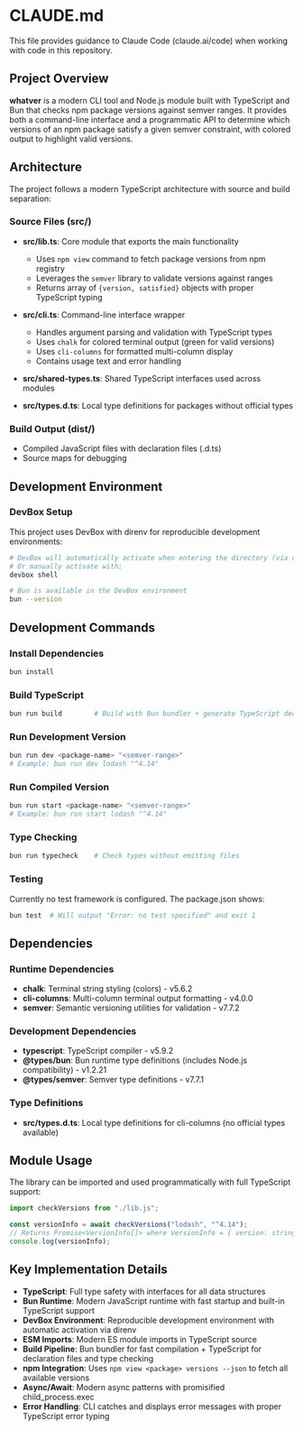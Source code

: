 # CLAUDE.md

This file provides guidance to Claude Code (claude.ai/code) when working with code in this repository.

## Project Overview

**whatver** is a modern CLI tool and Node.js module built with TypeScript and Bun that checks npm package versions against semver ranges. It provides both a command-line interface and a programmatic API to determine which versions of an npm package satisfy a given semver constraint, with colored output to highlight valid versions.

## Architecture

The project follows a modern TypeScript architecture with source and build separation:

### Source Files (src/)
- **src/lib.ts**: Core module that exports the main functionality
  - Uses `npm view` command to fetch package versions from npm registry
  - Leverages the `semver` library to validate versions against ranges
  - Returns array of `{version, satisfied}` objects with proper TypeScript typing
  
- **src/cli.ts**: Command-line interface wrapper
  - Handles argument parsing and validation with TypeScript types
  - Uses `chalk` for colored terminal output (green for valid versions)
  - Uses `cli-columns` for formatted multi-column display
  - Contains usage text and error handling
  
- **src/shared-types.ts**: Shared TypeScript interfaces used across modules
- **src/types.d.ts**: Local type definitions for packages without official types

### Build Output (dist/)
- Compiled JavaScript files with declaration files (.d.ts)
- Source maps for debugging

## Development Environment

### DevBox Setup
This project uses DevBox with direnv for reproducible development environments:
```bash
# DevBox will automatically activate when entering the directory (via direnv)
# Or manually activate with:
devbox shell

# Bun is available in the DevBox environment
bun --version
```

## Development Commands

### Install Dependencies
```bash
bun install
```

### Build TypeScript
```bash
bun run build        # Build with Bun bundler + generate TypeScript declarations
```

### Run Development Version
```bash
bun run dev <package-name> "<semver-range>"
# Example: bun run dev lodash "^4.14"
```

### Run Compiled Version
```bash
bun run start <package-name> "<semver-range>"
# Example: bun run start lodash "^4.14"
```

### Type Checking
```bash
bun run typecheck    # Check types without emitting files
```

### Testing
Currently no test framework is configured. The package.json shows:
```bash
bun test  # Will output "Error: no test specified" and exit 1
```

## Dependencies

### Runtime Dependencies
- **chalk**: Terminal string styling (colors) - v5.6.2
- **cli-columns**: Multi-column terminal output formatting - v4.0.0
- **semver**: Semantic versioning utilities for validation - v7.7.2

### Development Dependencies  
- **typescript**: TypeScript compiler - v5.9.2
- **@types/bun**: Bun runtime type definitions (includes Node.js compatibility) - v1.2.21
- **@types/semver**: Semver type definitions - v7.7.1

### Type Definitions
- **src/types.d.ts**: Local type definitions for cli-columns (no official types available)

## Module Usage

The library can be imported and used programmatically with full TypeScript support:

```typescript
import checkVersions from "./lib.js";

const versionInfo = await checkVersions("lodash", "^4.14");
// Returns Promise<VersionInfo[]> where VersionInfo = { version: string, satisfied: boolean }
console.log(versionInfo);
```

## Key Implementation Details

- **TypeScript**: Full type safety with interfaces for all data structures
- **Bun Runtime**: Modern JavaScript runtime with fast startup and built-in TypeScript support
- **DevBox Environment**: Reproducible development environment with automatic activation via direnv
- **ESM Imports**: Modern ES module imports in TypeScript source
- **Build Pipeline**: Bun bundler for fast compilation + TypeScript for declaration files and type checking
- **npm Integration**: Uses `npm view <package> versions --json` to fetch all available versions
- **Async/Await**: Modern async patterns with promisified child_process.exec
- **Error Handling**: CLI catches and displays error messages with proper TypeScript error typing
